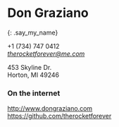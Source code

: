 # Don Graziano
{: .say_my_name}

+1 (734) 747 0412  
*therocketforever@me.com*  

453 Skyline Dr.  
Horton, MI 49246  

### On the internet  
http://www.dongraziano.com  
https://github.com/therocketforever  

